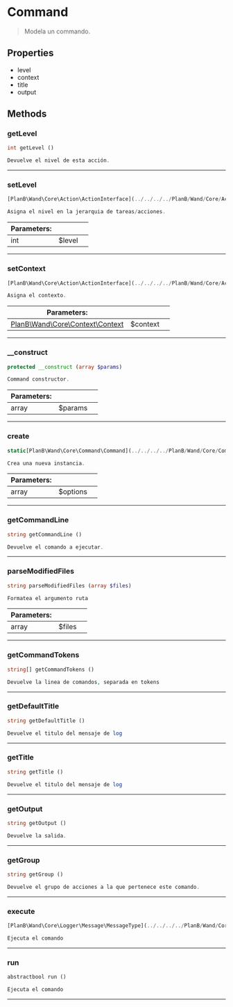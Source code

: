 
                                                                                                                                            
    
# Command


> Modela un commando.
>
> 






## Properties
- level
- context
- title
- output


## Methods

### getLevel
``` php
int getLevel ()

Devuelve el nivel de esta acción.

```


---


### setLevel
``` php
[PlanB\Wand\Core\Action\ActionInterface](../../../../PlanB/Wand/Core/Action/ActionInterface.md) setLevel (int $level)

Asigna el nivel en la jerarquia de tareas/acciones.

```

|Parameters: | | |
| --- | --- | --- |
|int |$level |  |

---


### setContext
``` php
[PlanB\Wand\Core\Action\ActionInterface](../../../../PlanB/Wand/Core/Action/ActionInterface.md) setContext ([PlanB\Wand\Core\Context\Context](../../../../PlanB/Wand/Core/Context/Context.md) $context)

Asigna el contexto.

```

|Parameters: | | |
| --- | --- | --- |
|[PlanB\Wand\Core\Context\Context](../../../../PlanB/Wand/Core/Context/Context.md) |$context |  |

---


### __construct
``` php
protected __construct (array $params)

Command constructor.

```

|Parameters: | | |
| --- | --- | --- |
|array |$params |  |

---


### create
``` php
static[PlanB\Wand\Core\Command\Command](../../../../PlanB/Wand/Core/Command/Command.md) create (array $options)

Crea una nueva instancia.

```

|Parameters: | | |
| --- | --- | --- |
|array |$options |  |

---


### getCommandLine
``` php
string getCommandLine ()

Devuelve el comando a ejecutar.

```


---


### parseModifiedFiles
``` php
string parseModifiedFiles (array $files)

Formatea el argumento ruta

```

|Parameters: | | |
| --- | --- | --- |
|array |$files |  |

---


### getCommandTokens
``` php
string[] getCommandTokens ()

Devuelve la linea de comandos, separada en tokens

```


---


### getDefaultTitle
``` php
string getDefaultTitle ()

Devuelve el titulo del mensaje de log

```


---


### getTitle
``` php
string getTitle ()

Devuelve el titulo del mensaje de log

```


---


### getOutput
``` php
string getOutput ()

Devuelve la salida.

```


---


### getGroup
``` php
string getGroup ()

Devuelve el grupo de acciones a la que pertenece este comando.

```


---


### execute
``` php
[PlanB\Wand\Core\Logger\Message\MessageType](../../../../PlanB/Wand/Core/Logger/Message/MessageType.md) execute ()

Ejecuta el comando

```


---


### run
``` php
abstractbool run ()

Ejecuta el comando

```


---


                                                                                                                                                                                                                                                                                                                                                                                                            
    
                                                                                                                                                                                                                                                                             
                